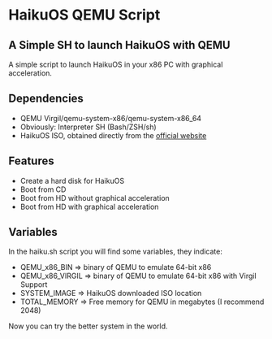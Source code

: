 # HaikuOS QEMU Script
## A Simple SH to launch HaikuOS with QEMU
A simple script to launch HaikuOS in your x86 PC with graphical acceleration.

## Dependencies
 - QEMU Virgil/qemu-system-x86/qemu-system-x86_64
 - Obviously: Interpreter SH (Bash/ZSH/sh)
 - HaikuOS ISO, obtained directly from the [official website](https://www.haiku-os.org/)

## Features
- Create a hard disk for HaikuOS
- Boot from CD
- Boot from HD without graphical acceleration
- Boot from HD with graphical acceleration

## Variables
In the haiku.sh script you will find some variables, they indicate:
- QEMU_x86_BIN => binary of QEMU to emulate 64-bit x86
- QEMU_x86_VIRGIL => binary of QEMU to emulate 64-bit x86 with Virgil Support
- SYSTEM_IMAGE => HaikuOS downloaded ISO location
- TOTAL_MEMORY => Free memory for QEMU in megabytes (I recommend 2048)

Now you can try the better system in the world.
